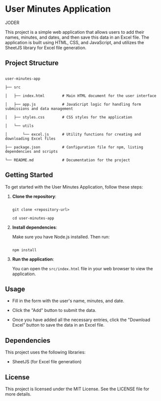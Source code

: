 # User Minutes Application

 JODER

This project is a simple web application that allows users to add their names, minutes, and dates, and then save this data in an Excel file. The application is built using HTML, CSS, and JavaScript, and utilizes the SheetJS library for Excel file generation.

 

## Project Structure

 

```

user-minutes-app

├── src

│   ├── index.html        # Main HTML document for the user interface

│   ├── app.js            # JavaScript logic for handling form submissions and data management

│   ├── styles.css        # CSS styles for the application

│   └── utils

│       └── excel.js      # Utility functions for creating and downloading Excel files

├── package.json          # Configuration file for npm, listing dependencies and scripts

└── README.md             # Documentation for the project

```

 

## Getting Started

 

To get started with the User Minutes Application, follow these steps:

 

1. **Clone the repository**:

   ```

   git clone <repository-url>

   cd user-minutes-app

   ```

 

2. **Install dependencies**:

   Make sure you have Node.js installed. Then run:

   ```

   npm install

   ```

 

3. **Run the application**:

   You can open the `src/index.html` file in your web browser to view the application.

 

## Usage

 

- Fill in the form with the user's name, minutes, and date.

- Click the "Add" button to submit the data.

- Once you have added all the necessary entries, click the "Download Excel" button to save the data in an Excel file.

 

## Dependencies

 

This project uses the following libraries:

- SheetJS (for Excel file generation)

 

## License

 

This project is licensed under the MIT License. See the LICENSE file for more details.
